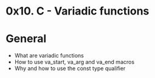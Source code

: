 # 0x10. C - Variadic functions

# General
* What are variadic functions
* How to use va_start, va_arg and va_end macros
* Why and how to use the const type qualifier
